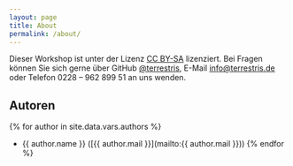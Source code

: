 ```yaml
---
layout: page
title: About
permalink: /about/
---
```


Dieser Workshop ist unter der Lizenz [CC BY-SA](http://creativecommons.org/licenses/by-sa/2.0/) lizenziert. Bei Fragen können Sie sich gerne über GitHub [@terrestris](https://github.com/terrestris), E-Mail [info@terrestris.de](mailto:info@terrestris.de) oder Telefon 0228 – 962 899 51 an uns wenden.

## Autoren

{% for author in site.data.vars.authors %}
  - {{ author.name }} ([{{ author.mail }}](mailto:{{ author.mail }}))
{% endfor %}